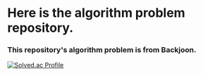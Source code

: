 # Here is the algorithm problem repository.

### This repository's algorithm problem is from Backjoon.

[![Solved.ac Profile](http://mazassumnida.wtf/api/v2/generate_badge?boj=kensino)](https://solved.ac/kensino/)
